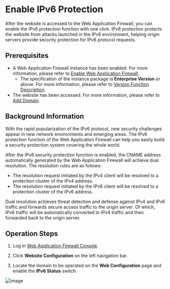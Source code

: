 # Enable IPv6 Protection

After the website is accessed to the Web Application Firewall, you can enable the IPv6 protection function with one click. IPv6 protection protects the website from attacks launched in the IPv6 environment, helping origin servers provide security protection for IPv6 protocol requests.

## Prerequisites

- A Web Application Firewall instance has been enabled. For more information, please refer to [Enable Web Application Firewall](https://docs.jdcloud.com/en/web-application-firewall/purchase-process).
  - The specification of the instance package is **Enterprise Version** or above. For more information, please refer to [Version Function Description](https://docs.jdcloud.com/en/web-application-firewall/price-overview).
- The website has been accessed. For more information, please refer to [Add Domain](https://docs.jdcloud.com/en/web-application-firewall/step-1).

## Background Information

With the rapid popularization of the IPv6 protocol, new security challenges appear in new network environments and emerging areas. The IPv6 protection function of the Web Application Firewall can help you easily build a security protection system covering the whole world.

After the IPv6 security protection function is enabled, the CNAME address automatically generated by the Web Application Firewall will achieve dual resolution. The resolution rules are as follows:

- The resolution request initiated by the IPv4 client will be resolved to a protection cluster of the IPv4 address.
- The resolution request initiated by the IPv6 client will be resolved to a protection cluster of the IPv6 address.

Dual resolution achieves threat detection and defense against IPv4 and IPv6 traffic and forwards secure access traffic to the origin server. Of which, IPv6 traffic will be automatically converted to IPv4 traffic and then forwarded back to the origin server.

## Operation Steps

1. Log in [Web Application Firewall Console](https://cloudwaf-console.jdcloud.com/overview/business).

2. Click **Website Configuration** on the left navigation bar.

3. Locate the domain to be operated on the **Web Configuration** page and enable the **IPv6 Status** switch.

![image](../../../../image/WAF/join-in-WAF/29.IPv6-Protection.png)



